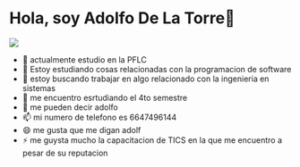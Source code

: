 # **Hola, soy Adolfo De La Torre**👋

![](https://user-images.githubusercontent.com/113808375/218569600-23aa9991-359f-42f7-98d0-c6c8e76ce32e.png)






- 🔭 actualmente estudio en la PFLC
- 🌱 Estoy estudiando cosas relacionadas con la programacion de software
- 👯 estoy buscando trabajar en algo relacionado con la ingenieria en sistemas
- 🤔 me encuentro esrtudiando el 4to semestre 
- 💬 me pueden decir adolfo
- 📫 mi numero de telefono es 6647496144
- 😄 me gusta que me digan adolf 
- ⚡ me guysta mucho la capacitacion de TICS en la que me encuentro a pesar de su reputacion




